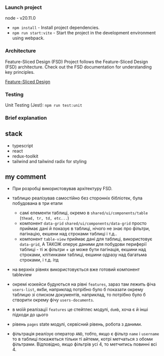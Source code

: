 ### Launch project

node - v20.11.0

-   `npm install` - Install project dependencies.
-   `npm run start:vite` - Start the project in the development environment using webpack.

### Architecture

Feature-Sliced Design (FSD)
Project follows the Feature-Sliced Design (FSD) architecture. Check out the FSD documentation for understanding key principles.

[Feature-Sliced Design](https://feature-sliced.design/)

### Testing

Unit Testing (Jest): `npm run test:unit`


### Brief explanation
## stack
-   typescript
-   react
-   redux-toolkit
-   tailwind and tailwind radix for styling

## my comment
-   При розробці використовував архітектуру FSD.
-   таблицю реалізував самостійно без сторонніх бібліотек, була побудована в три етапи
    -   самі елементи таблиці, окремо в `shared/ui/components/table` (`thead, tr, td, etc...`)
    -   компонент `data-grid` `shared/ui/components/data-grid` просто приймає дані й показує в таблиці, нічого не знає про фільтри, пагінацію, екшени над строками таблиці і т.д..
    -   компонент `table-view` приймає дані для таблиці, використовує `data-grid`, А ТАКОЖ оперує даними для побудови периферії таблиці - ті ж фільтри + це може бути пагінація, екшини над строками, клітинками таблиці, екшини одразу над багатьма строками, і т.д. ітд
-   на верхніх рівнях використовується вже готовий компонент tableview
-   окремі юзкейси будуються на рівні `features`, зараз там лежить фіча `users-list`, якби, наприклад потрібно було б показати окрему таблицю зі списком документів, наприклад, то потрібно було б створити окрему фічу `users-documents`.
-   в моїй реалізації `features` це стейтлес модулі, `dumb`, хоча є й інші підходи до цього
-   рівень `pages` state модулі, сервісний рівень, робота з даними.

-   фільтрація реалізує оператор `AND`, тобто, якщо є фільтр `name` i `username` то в таблиці покажеться тільки ті айтеми, котрі метчаться з обоми фільтрами. Відповідно, якщо фільтрів усі 4, то метчитись повинні всі 4.

